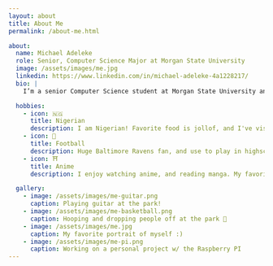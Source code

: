 ```yaml
---
layout: about
title: About Me
permalink: /about-me.html

about:
  name: Michael Adeleke
  role: Senior, Computer Science Major at Morgan State University
  image: /assets/images/me.jpg
  linkedin: https://www.linkedin.com/in/michael-adeleke-4a1228217/
  bio: |
    I’m a senior Computer Science student at Morgan State University and a researcher in the Human-AI eXperience (HAX) Lab. My interests include artificial intelligence, virtual reality, and computer science education. I’ve led outreach efforts through CodeBears, a summer STEM initiative for underrepresented youth, and have presented my work at national conferences. I’m currently preparing to pursue graduate studies in Computer Science.

  hobbies:
    - icon: 🇳🇬
      title: Nigerian
      description: I am Nigerian! Favorite food is jollof, and I've visited twice in my life. 
    - icon: 🏈
      title: Football
      description: Huge Baltimore Ravens fan, and use to play in highschool as a defensive end. 
    - icon: ⛩️
      title: Anime
      description: I enjoy watching anime, and reading manga. My favorites are Attack on Titan, and HunterxHunter.

  gallery:
    - image: /assets/images/me-guitar.png
      caption: Playing guitar at the park!
    - image: /assets/images/me-basketball.png
      caption: Hooping and dropping people off at the park 🏀
    - image: /assets/images/me.jpg
      caption: My favorite portrait of myself :)
    - image: /assets/images/me-pi.png
      caption: Working on a personal project w/ the Raspberry PI
---
```

